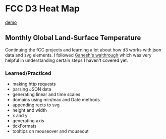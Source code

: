 # FCC D3 Heat Map

[demo](https://adamcodes2843.github.io/d3-heat-map/)

## Monthly Global Land-Surface Temperature

Continuing the fCC projects and learning a lot about how d3 works with json data and svg elements. I followed [Ganesh's walthrough](https://www.youtube.com/watch?v=6uM_wLOayYI) which was very helpful in understanding certain steps I haven't covered yet.

### Learned/Practiced
- making http requests
- parsing JSON data
- generating linear and time scales
- domains using min/max and Date methods
- appending rects to svg
 - height and width
 - x and y
- generating axis
- tickFormats
- tooltips on mouseover and mouseout